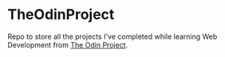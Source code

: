# TheOdinProject

Repo to store all the projects I've completed while learning Web Development from [The Odin Project](https://www.theodinproject.com/).
